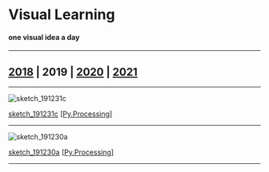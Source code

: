 # Visual Learning

#### one visual idea a day

---

## [2018](2018.md) | 2019 | [2020](2020.md) | [2021](README.md) 

---

![sketch_191231c](2019/sketch_191231c/sketch_191231c.gif)

[sketch_191231c](https://github.com/villares/sketch-a-day/tree/master/2019/sketch_191231c) [[Py.Processing](https://villares.github.io/como-instalar-o-processing-modo-python/index-EN)]

---

![sketch_191230a](2019/sketch_191230a/sketch_191230a.gif)

[sketch_191230a](https://github.com/villares/sketch-a-day/tree/master/2019/sketch_191230a) [[Py.Processing](https://villares.github.io/como-instalar-o-processing-modo-python/index-EN)]

---

